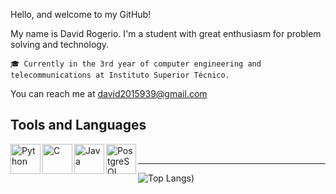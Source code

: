 Hello, and welcome to my GitHub!

My name is David Rogerio. I'm a student with great enthusiasm for problem solving and technology.

    🎓 Currently in the 3rd year of computer engineering and telecommunications at Instituto Superior Técnico.

You can reach me at david2015939@gmail.com
## Tools and Languages

<img align="left" alt="Python" height="48px" src="https://upload.wikimedia.org/wikipedia/commons/c/c3/Python-logo-notext.svg" />
<img align="left" alt="C" height="48px" src="https://upload.wikimedia.org/wikipedia/commons/archive/3/35/20220802133510%21The_C_Programming_Language_logo.svg" />
<img align="left" alt="Java" height="48px" src="https://upload.wikimedia.org/wikipedia/en/3/30/Java_programming_language_logo.svg" />
<img align="left" alt="PostgreSQL" height="48px" src="https://upload.wikimedia.org/wikipedia/commons/2/29/Postgresql_elephant.svg" />

<br />

---
![Top Langs](https://github-readme-stats.vercel.app/api/top-langs/?username=DavidRogerio&layout=compact&cache_seconds=1))


[github]:  https://github.com/DavidRogerio
[linkedin]: https://www.linkedin.com/in/david-rogerio-4b31b320b/
<!---
alexandre-piedade-ramos/alexandre-piedade-ramos is a ✨ special ✨ repository because its `README.md` (this file) appears on your GitHub profile.
You can click the Preview link to take a look at your changes.
--->
